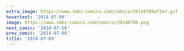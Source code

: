 ```yaml
---
extra_image: https://www.smbc-comics.com/comics/20140709after.gif
hovertext: '2014-07-09'
image: https://www.smbc-comics.com/comics/20140709.png
next_comic: '2014-07-10'
prev_comic: '2014-07-08'
title: '2014-07-09'
---
```



